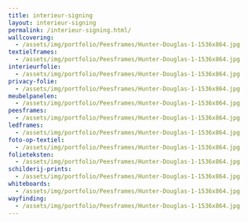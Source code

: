 ```yaml
---
title: interieur-signing
layout: interieur-signing
permalink: /interieur-signing.html/
wallcovering:
  - /assets/img/portfolio/Peesframes/Hunter-Douglas-1-1536x864.jpg
textielframes:
  - /assets/img/portfolio/Peesframes/Hunter-Douglas-1-1536x864.jpg
interieurfolie:
  - /assets/img/portfolio/Peesframes/Hunter-Douglas-1-1536x864.jpg
privacy-folie:
  - /assets/img/portfolio/Peesframes/Hunter-Douglas-1-1536x864.jpg
meubelpanelen:
  - /assets/img/portfolio/Peesframes/Hunter-Douglas-1-1536x864.jpg
peesframes:
  - /assets/img/portfolio/Peesframes/Hunter-Douglas-1-1536x864.jpg
ledframes:
  - /assets/img/portfolio/Peesframes/Hunter-Douglas-1-1536x864.jpg
foto-op-textiel:
  - /assets/img/portfolio/Peesframes/Hunter-Douglas-1-1536x864.jpg
folieteksten:
  - /assets/img/portfolio/Peesframes/Hunter-Douglas-1-1536x864.jpg
schilderij-prints:
  - /assets/img/portfolio/Peesframes/Hunter-Douglas-1-1536x864.jpg
whiteboards:
  - /assets/img/portfolio/Peesframes/Hunter-Douglas-1-1536x864.jpg
wayfinding:
  - /assets/img/portfolio/Peesframes/Hunter-Douglas-1-1536x864.jpg
---
```

